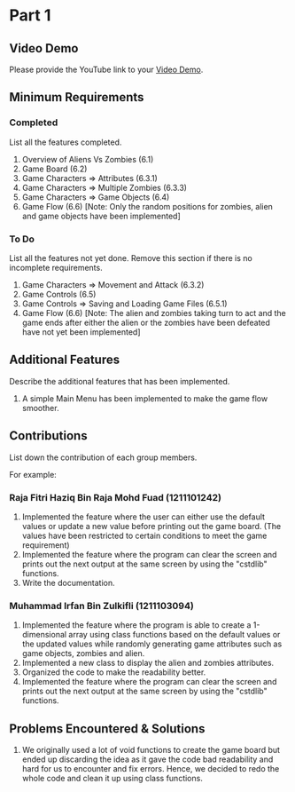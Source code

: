 # Part 1

## Video Demo

Please provide the YouTube link to your [Video Demo](https://www.youtube.com/watch?v=BXnH5s-a5qg).

## Minimum Requirements

### Completed

List all the features completed.

1. Overview of Aliens Vs Zombies (6.1)
2. Game Board (6.2)
3. Game Characters => Attributes (6.3.1) 
4. Game Characters => Multiple Zombies (6.3.3)
5. Game Characters => Game Objects (6.4)
6. Game Flow (6.6) [Note: Only the random positions for zombies, alien and game objects
                   have been implemented]

### To Do

List all the features not yet done. Remove this section if there is no incomplete requirements.

1. Game Characters => Movement and Attack (6.3.2)
2. Game Controls (6.5)
3. Game Controls => Saving and Loading Game Files (6.5.1)
4. Game Flow (6.6) [Note: The alien and zombies taking turn to act and the game ends after
                   either the alien or the zombies have been defeated have not yet been implemented]

## Additional Features

Describe the additional features that has been implemented.

1. A simple Main Menu has been implemented to make the game flow smoother.

## Contributions

List down the contribution of each group members.

For example:

### Raja Fitri Haziq Bin Raja Mohd Fuad (1211101242)

1. Implemented the feature where the user can either use the default values or update a new value before printing out the game board. (The values have been restricted to certain conditions to meet the game requirement)
2. Implemented the feature where the program can clear the screen and prints out the next  output at the same screen by using the "cstdlib" functions.
3. Write the documentation.

### Muhammad Irfan Bin Zulkifli (1211103094)

1. Implemented the feature where the program is able to create a 1-dimensional array using class functions based on the default values or the updated values while randomly generating game attributes such as game objects, zombies and alien.
2. Implemented a new class to display the alien and zombies attributes.
3. Organized the code to make the readability better.
4. Implemented the feature where the program can clear the screen and prints out the next  output at the same screen by using the "cstdlib" functions.

## Problems Encountered & Solutions

1. We originally used a lot of void functions to create the game board but ended up discarding the idea as it gave the code bad readability and hard for us to encounter and fix errors. Hence, we decided to redo the whole code and clean it up using class functions.